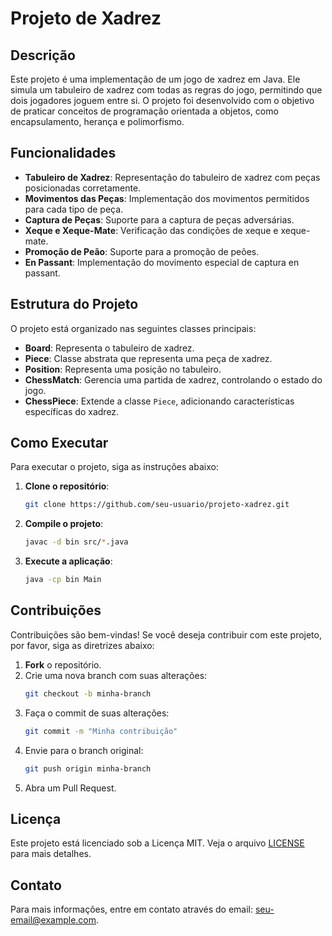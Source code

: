 # Projeto de Xadrez

## Descrição

Este projeto é uma implementação de um jogo de xadrez em Java. Ele simula um tabuleiro de xadrez com todas as regras do jogo, permitindo que dois jogadores joguem entre si. O projeto foi desenvolvido com o objetivo de praticar conceitos de programação orientada a objetos, como encapsulamento, herança e polimorfismo.

## Funcionalidades

- **Tabuleiro de Xadrez**: Representação do tabuleiro de xadrez com peças posicionadas corretamente.
- **Movimentos das Peças**: Implementação dos movimentos permitidos para cada tipo de peça.
- **Captura de Peças**: Suporte para a captura de peças adversárias.
- **Xeque e Xeque-Mate**: Verificação das condições de xeque e xeque-mate.
- **Promoção de Peão**: Suporte para a promoção de peões.
- **En Passant**: Implementação do movimento especial de captura en passant.

## Estrutura do Projeto

O projeto está organizado nas seguintes classes principais:

- **Board**: Representa o tabuleiro de xadrez.
- **Piece**: Classe abstrata que representa uma peça de xadrez.
- **Position**: Representa uma posição no tabuleiro.
- **ChessMatch**: Gerencia uma partida de xadrez, controlando o estado do jogo.
- **ChessPiece**: Extende a classe `Piece`, adicionando características específicas do xadrez.

## Como Executar

Para executar o projeto, siga as instruções abaixo:

1. **Clone o repositório**:
    ```bash
    git clone https://github.com/seu-usuario/projeto-xadrez.git
    ```

2. **Compile o projeto**:
    ```bash
    javac -d bin src/*.java
    ```

3. **Execute a aplicação**:
    ```bash
    java -cp bin Main
    ```


## Contribuições

Contribuições são bem-vindas! Se você deseja contribuir com este projeto, por favor, siga as diretrizes abaixo:

1. **Fork** o repositório.
2. Crie uma nova branch com suas alterações:
    ```bash
    git checkout -b minha-branch
    ```
3. Faça o commit de suas alterações:
    ```bash
    git commit -m "Minha contribuição"
    ```
4. Envie para o branch original:
    ```bash
    git push origin minha-branch
    ```
5. Abra um Pull Request.

## Licença

Este projeto está licenciado sob a Licença MIT. Veja o arquivo [LICENSE](LICENSE) para mais detalhes.

## Contato

Para mais informações, entre em contato através do email: [seu-email@example.com](mailto:seu-email@example.com).
